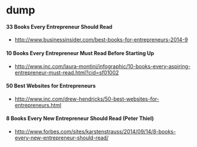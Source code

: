 dump
====

#### 33 Books Every Entrepreneur Should Read
- http://www.businessinsider.com/best-books-for-entrepreneurs-2014-9

#### 10 Books Every Entrepreneur Must Read Before Starting Up
- http://www.inc.com/laura-montini/infographic/10-books-every-aspiring-entrepreneur-must-read.html?cid=sf01002

#### 50 Best Websites for Entrepreneurs
 - http://www.inc.com/drew-hendricks/50-best-websites-for-entrepreneurs.html


#### 8 Books Every New Entrepreneur Should Read (Peter Thiel)
- http://www.forbes.com/sites/karstenstrauss/2014/09/14/8-books-every-new-entrepreneur-should-read/

